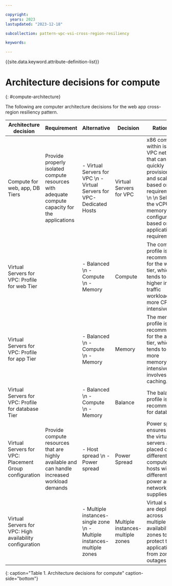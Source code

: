 ```yaml
---

copyright:
  years: 2023
lastupdated: "2023-12-18"

subcollection: pattern-vpc-vsi-cross-region-resiliency

keywords:

---
```


{{site.data.keyword.attribute-definition-list}}

# Architecture decisions for compute
{: #compute-architecture}

The following are computer architecture decisions for the web app cross-region resiliency pattern.

| Architecture decision | Requirement | Alternative | Decision | Rationale |
| -------------- | -------------- | -------------- | -------------- | -------------- |
| Compute for web, app, DB Tiers   | Provide properly isolated compute resources with adequate compute capacity for the applications | - Virtual Servers for VPC \n - Virtual Servers for VPC-Dedicated Hosts   | Virtual Servers for VPC   | x86 compute within isolated VPC network that can be quickly provisioned and scaled based on load requirements. \n \n Select the vCPU and memory configuration based on application requirements. |
| Virtual Servers for VPC: Profile for web Tier          |                | - Balanced \n - Compute \n - Memory   |  Compute                  | The compute profile is recommended for the web tier, which tends to be higher in traffic workload and more CPU-intensive.  |
| Virtual Servers for VPC: Profile for app Tier                 |               | - Balanced \n - Compute \n - Memory                   | Memory  | The memory profile is recommended for the app tier, which tends to be more memory-intensive and involves more caching. |
| Virtual Servers for VPC: Profile for database Tier                    |              | - Balanced \n - Compute \n - Memory               | Balance              | The balance profile is recommended for databases. |
| Virtual Servers for VPC: Placement Group configuration | Provide compute resources that are highly available and can handle increased workload demands   | - Host spread \n - Power spread     | Power Spread    | Power spread ensures that the virtual servers are placed on different computer hosts with different power and network supplies. |
| Virtual Servers for VPC: High availability configuration |            | - Multiple instances-single zone \n - Multiple instances-multiple zones | Multiple instances-multiple zones | Virtual servers are deployed across multiple availability zones to protect the application from zone outages. |
{: caption="Table 1. Architecture decisions for compute" caption-side="bottom"}

